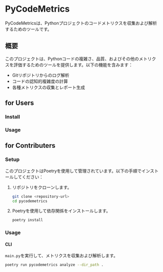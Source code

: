 # PyCodeMetrics

PyCodeMetricsは、Pythonプロジェクトのコードメトリクスを収集および解析するためのツールです。

## 概要

このプロジェクトは、Pythonコードの複雑さ、品質、およびその他のメトリクスを評価するためのツールを提供します。以下の機能を含みます：

- Gitリポジトリからのログ解析
- コードの認知的複雑度の計算
- 各種メトリクスの収集とレポート生成

## for Users

### Install

### Usage


## for Contributers
### Setup

このプロジェクトはPoetryを使用して管理されています。以下の手順でインストールしてください：

1. リポジトリをクローンします。

    ```sh
    git clone <repository-url>
    cd pycodemetrics
    ```

2. Poetryを使用して依存関係をインストールします。

    ```sh
    poetry install
    ```

### Usage

#### CLI

`main.py`を実行して、メトリクスを収集および解析します。

```sh
poetry run pycodemetrics analyze --dir_path .